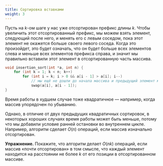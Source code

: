 ```yaml
---
title: Сортировка вставками
weight: 3
---
```


Пусть на $k$-ом шаге у нас уже отсортирован префикс длины $k$. Чтобы увеличить этот отсортированный префикс, мы можем взять элемент, следующий после него, и менять его с левым соседом, пока этот элемент не окажется больше своего левого соседа. Когда это произойдет, это будет означать, что он будет больше всех элементов слева и меньше всех элементов префикса справа, и значит мы правильно вставили этот элемент в отсортированную часть массива.

```cpp
void insertion_sort(int *a, int n) {
    for (int k = 1; k < n; k++)
        for (int i = k; i > 0 && a[i - 1] > a[i]; i--)
            // мы ещё не дошли до начала массива и предыдущий элемент меньше
            swap(a[i], a[i - 1]);
}
```

Время работы в худшем случае тоже квадратичное — например, когда массив упорядочен по убыванию.

Однако, в отличие от двух предыдущих квадратичных сортировок, в некоторых хороших случаях время работы может быть меньше, потому что мы добавили условие ранней остановки во внутреннем цикле. Например, алгоритм сделает $O(n)$ операций, если массив изначально отсортирован.

**Упражнение.** Покажите, что алгоритм делает $O(n k)$ операций, если массив «почти отсортирован» в том смысле, что каждый элемент находится на расстоянии не более $k$ от его позиции в отсортированном массиве.
